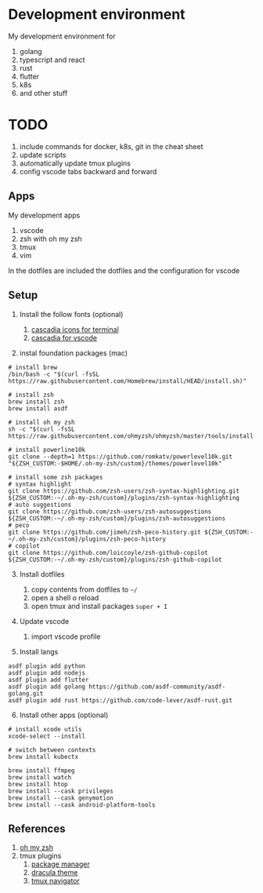 # Development environment 


My development environment for
1. golang
2. typescript and react
3. rust
4. flutter
5. k8s
6. and other stuff


# TODO
1. include commands for docker, k8s, git in the cheat sheet
2. update scripts
3. automatically update tmux plugins
4. config vscode tabs backward and forward


## Apps
My development apps
1. vscode
2. zsh with oh my zsh
3. tmux
4. vim

In the dotfiles are included the dotfiles and the configuration for vscode
## Setup
1. Install the follow fonts (optional)
   1. [cascadia icons for terminal](https://github.com/ryanoasis/nerd-fonts/releases/download/v3.3.0/CascadiaMono.zip)
   2. [cascadia for vscode](https://github.com/microsoft/cascadia-code/releases)

2. instal foundation packages (mac)
```shell
# install brew
/bin/bash -c "$(curl -fsSL https://raw.githubusercontent.com/Homebrew/install/HEAD/install.sh)"

# install zsh
brew install zsh
brew install asdf

# install oh my zsh
sh -c "$(curl -fsSL https://raw.githubusercontent.com/ohmyzsh/ohmyzsh/master/tools/install.sh)"

# install powerline10k
git clone --depth=1 https://github.com/romkatv/powerlevel10k.git "${ZSH_CUSTOM:-$HOME/.oh-my-zsh/custom}/themes/powerlevel10k"

# install some zsh packages
# syntax highlight
git clone https://github.com/zsh-users/zsh-syntax-highlighting.git ${ZSH_CUSTOM:-~/.oh-my-zsh/custom}/plugins/zsh-syntax-highlighting
# auto suggestions
git clone https://github.com/zsh-users/zsh-autosuggestions ${ZSH_CUSTOM:-~/.oh-my-zsh/custom}/plugins/zsh-autosuggestions
# peco
git clone https://github.com/jimeh/zsh-peco-history.git ${ZSH_CUSTOM:-~/.oh-my-zsh/custom}/plugins/zsh-peco-history
# copilot
git clone https://github.com/loiccoyle/zsh-github-copilot ${ZSH_CUSTOM:-~/.oh-my-zsh/custom}/plugins/zsh-github-copilot
```

3. Install dotfiles
   1. copy contents from dotfiles to `~/`
   2. open a shell o reload
   3. open tmux and install packages `super + I`
4. Update vscode
   1. import vscode profile

5. Install langs 
```shell
asdf plugin add python
asdf plugin add nodejs
asdf plugin add flutter
asdf plugin add golang https://github.com/asdf-community/asdf-golang.git
asdf plugin add rust https://github.com/code-lever/asdf-rust.git 
```

6. Install other apps (optional)
```shell
# install xcode utils
xcode-select --install

# switch between contexts
brew install kubectx

brew install ffmpeg
brew install watch
brew install htop
brew install --cask privileges
brew install --cask genymotion
brew install --cask android-platform-tools
```

## References
1. [oh my zsh](https://ohmyz.sh/#install)
2. tmux plugins
   1. [package manager](https://github.com/tmux-plugins/tpm)
   2. [dracula theme](https://github.com/dracula/tmux)
   3. [tmux navigator](https://github.com/christoomey/vim-tmux-navigator)